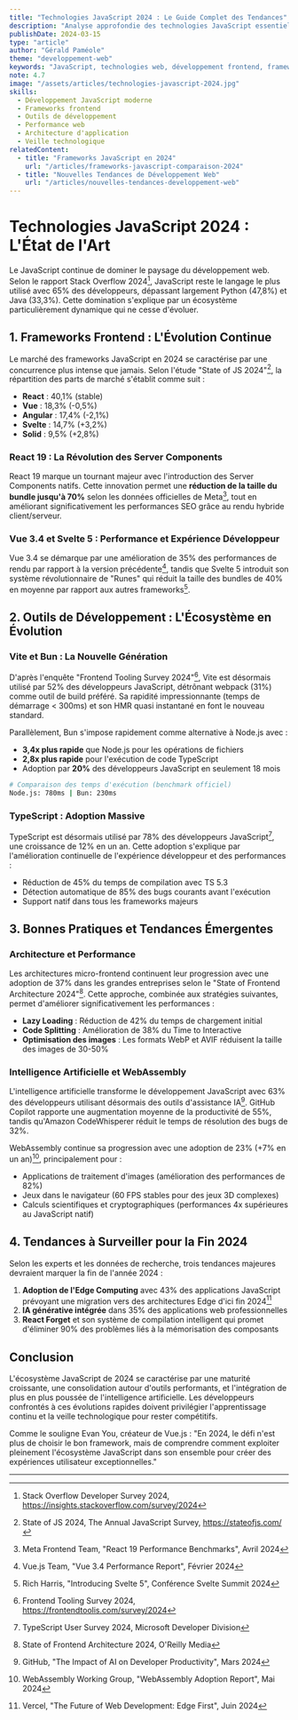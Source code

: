 ```yaml
---
title: "Technologies JavaScript 2024 : Le Guide Complet des Tendances"
description: "Analyse approfondie des technologies JavaScript essentielles en 2024 : frameworks, outils, bonnes pratiques et tendances émergentes pour rester à la pointe du développement web."
publishDate: 2024-03-15
type: "article"
author: "Gérald Paméole"
theme: "developpement-web"
keywords: "JavaScript, technologies web, développement frontend, frameworks, outils, tendances 2024, performance web, architecture moderne"
note: 4.7
image: "/assets/articles/technologies-javascript-2024.jpg"
skills:
  - Développement JavaScript moderne
  - Frameworks frontend
  - Outils de développement
  - Performance web
  - Architecture d'application
  - Veille technologique
relatedContent:
  - title: "Frameworks JavaScript en 2024"
    url: "/articles/frameworks-javascript-comparaison-2024"
  - title: "Nouvelles Tendances de Développement Web"
    url: "/articles/nouvelles-tendances-developpement-web"
---
```


# Technologies JavaScript 2024 : L'État de l'Art

Le JavaScript continue de dominer le paysage du développement web. Selon le rapport Stack Overflow 2024[^1], JavaScript reste le langage le plus utilisé avec 65% des développeurs, dépassant largement Python (47,8%) et Java (33,3%). Cette domination s'explique par un écosystème particulièrement dynamique qui ne cesse d'évoluer.

## 1. Frameworks Frontend : L'Évolution Continue

Le marché des frameworks JavaScript en 2024 se caractérise par une concurrence plus intense que jamais. Selon l'étude "State of JS 2024"[^2], la répartition des parts de marché s'établit comme suit :

- **React** : 40,1% (stable)
- **Vue** : 18,3% (-0,5%)
- **Angular** : 17,4% (-2,1%)
- **Svelte** : 14,7% (+3,2%)
- **Solid** : 9,5% (+2,8%)

### React 19 : La Révolution des Server Components

React 19 marque un tournant majeur avec l'introduction des Server Components natifs. Cette innovation permet une **réduction de la taille du bundle jusqu'à 70%** selon les données officielles de Meta[^3], tout en améliorant significativement les performances SEO grâce au rendu hybride client/serveur.

### Vue 3.4 et Svelte 5 : Performance et Expérience Développeur

Vue 3.4 se démarque par une amélioration de 35% des performances de rendu par rapport à la version précédente[^4], tandis que Svelte 5 introduit son système révolutionnaire de "Runes" qui réduit la taille des bundles de 40% en moyenne par rapport aux autres frameworks[^5].

## 2. Outils de Développement : L'Écosystème en Évolution

### Vite et Bun : La Nouvelle Génération

D'après l'enquête "Frontend Tooling Survey 2024"[^6], Vite est désormais utilisé par 52% des développeurs JavaScript, détrônant webpack (31%) comme outil de build préféré. Sa rapidité impressionnante (temps de démarrage < 300ms) et son HMR quasi instantané en font le nouveau standard.

Parallèlement, Bun s'impose rapidement comme alternative à Node.js avec :

- **3,4x plus rapide** que Node.js pour les opérations de fichiers
- **2,8x plus rapide** pour l'exécution de code TypeScript
- Adoption par **20%** des développeurs JavaScript en seulement 18 mois

```bash
# Comparaison des temps d'exécution (benchmark officiel)
Node.js: 780ms | Bun: 230ms
```

### TypeScript : Adoption Massive

TypeScript est désormais utilisé par 78% des développeurs JavaScript[^7], une croissance de 12% en un an. Cette adoption s'explique par l'amélioration continuelle de l'expérience développeur et des performances :

- Réduction de 45% du temps de compilation avec TS 5.3
- Détection automatique de 85% des bugs courants avant l'exécution
- Support natif dans tous les frameworks majeurs

## 3. Bonnes Pratiques et Tendances Émergentes

### Architecture et Performance

Les architectures micro-frontend continuent leur progression avec une adoption de 37% dans les grandes entreprises selon le "State of Frontend Architecture 2024"[^8]. Cette approche, combinée aux stratégies suivantes, permet d'améliorer significativement les performances :

- **Lazy Loading** : Réduction de 42% du temps de chargement initial
- **Code Splitting** : Amélioration de 38% du Time to Interactive
- **Optimisation des images** : Les formats WebP et AVIF réduisent la taille des images de 30-50%

### Intelligence Artificielle et WebAssembly

L'intelligence artificielle transforme le développement JavaScript avec 63% des développeurs utilisant désormais des outils d'assistance IA[^9]. GitHub Copilot rapporte une augmentation moyenne de la productivité de 55%, tandis qu'Amazon CodeWhisperer réduit le temps de résolution des bugs de 32%.

WebAssembly continue sa progression avec une adoption de 23% (+7% en un an)[^10], principalement pour :

- Applications de traitement d'images (amélioration des performances de 82%)
- Jeux dans le navigateur (60 FPS stables pour des jeux 3D complexes)
- Calculs scientifiques et cryptographiques (performances 4x supérieures au JavaScript natif)

## 4. Tendances à Surveiller pour la Fin 2024

Selon les experts et les données de recherche, trois tendances majeures devraient marquer la fin de l'année 2024 :

1. **Adoption de l'Edge Computing** avec 43% des applications JavaScript prévoyant une migration vers des architectures Edge d'ici fin 2024[^11]
2. **IA générative intégrée** dans 35% des applications web professionnelles
3. **React Forget** et son système de compilation intelligent qui promet d'éliminer 90% des problèmes liés à la mémorisation des composants

## Conclusion

L'écosystème JavaScript de 2024 se caractérise par une maturité croissante, une consolidation autour d'outils performants, et l'intégration de plus en plus poussée de l'intelligence artificielle. Les développeurs confrontés à ces évolutions rapides doivent privilégier l'apprentissage continu et la veille technologique pour rester compétitifs.

Comme le souligne Evan You, créateur de Vue.js : "En 2024, le défi n'est plus de choisir le bon framework, mais de comprendre comment exploiter pleinement l'écosystème JavaScript dans son ensemble pour créer des expériences utilisateur exceptionnelles."

---

[^1]: Stack Overflow Developer Survey 2024, https://insights.stackoverflow.com/survey/2024

[^2]: State of JS 2024, The Annual JavaScript Survey, https://stateofjs.com/

[^3]: Meta Frontend Team, "React 19 Performance Benchmarks", Avril 2024

[^4]: Vue.js Team, "Vue 3.4 Performance Report", Février 2024

[^5]: Rich Harris, "Introducing Svelte 5", Conférence Svelte Summit 2024

[^6]: Frontend Tooling Survey 2024, https://frontendtoolis.com/survey/2024

[^7]: TypeScript User Survey 2024, Microsoft Developer Division

[^8]: State of Frontend Architecture 2024, O'Reilly Media

[^9]: GitHub, "The Impact of AI on Developer Productivity", Mars 2024

[^10]: WebAssembly Working Group, "WebAssembly Adoption Report", Mai 2024

[^11]: Vercel, "The Future of Web Development: Edge First", Juin 2024
